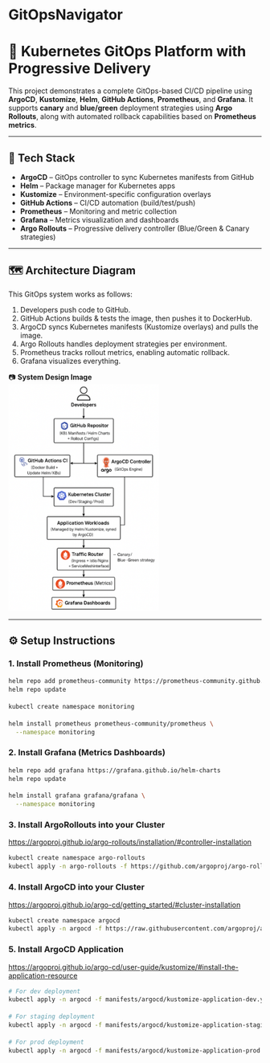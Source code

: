 # GitOpsNavigator
# 🚀 Kubernetes GitOps Platform with Progressive Delivery

This project demonstrates a complete GitOps-based CI/CD pipeline using **ArgoCD**, **Kustomize**, **Helm**, **GitHub Actions**, **Prometheus**, and **Grafana**. It supports **canary** and **blue/green** deployment strategies using **Argo Rollouts**, along with automated rollback capabilities based on **Prometheus metrics**.

---

## 🧩 Tech Stack

- **ArgoCD** – GitOps controller to sync Kubernetes manifests from GitHub
- **Helm** – Package manager for Kubernetes apps
- **Kustomize** – Environment-specific configuration overlays
- **GitHub Actions** – CI/CD automation (build/test/push)
- **Prometheus** – Monitoring and metric collection
- **Grafana** – Metrics visualization and dashboards
- **Argo Rollouts** – Progressive delivery controller (Blue/Green & Canary strategies)

---


## 🗺️ Architecture Diagram

This GitOps system works as follows:

1. Developers push code to GitHub.
2. GitHub Actions builds & tests the image, then pushes it to DockerHub.
3. ArgoCD syncs Kubernetes manifests (Kustomize overlays) and pulls the image.
4. Argo Rollouts handles deployment strategies per environment.
5. Prometheus tracks rollout metrics, enabling automatic rollback.
6. Grafana visualizes everything.

📷 **System Design Image**  
<img src="images/ArgoCD_project_architecture.png" width="300" alt="GitOpsNavigator Architecture" />

---
## ⚙️ Setup Instructions

### 1. Install Prometheus (Monitoring)

```bash
helm repo add prometheus-community https://prometheus-community.github.io/helm-charts
helm repo update

kubectl create namespace monitoring

helm install prometheus prometheus-community/prometheus \
  --namespace monitoring 

  ```

### 2. Install Grafana (Metrics Dashboards)

```bash
helm repo add grafana https://grafana.github.io/helm-charts
helm repo update

helm install grafana grafana/grafana \
  --namespace monitoring 

  ```

### 3. Install ArgoRollouts into your Cluster
https://argoproj.github.io/argo-rollouts/installation/#controller-installation

```bash
kubectl create namespace argo-rollouts
kubectl apply -n argo-rollouts -f https://github.com/argoproj/argo-rollouts/releases/latest/download/install.yaml

```

### 4. Install ArgoCD into your Cluster
https://argoproj.github.io/argo-cd/getting_started/#cluster-installation
```bash
kubectl create namespace argocd
kubectl apply -n argocd -f https://raw.githubusercontent.com/argoproj/argo-cd/stable/manifests/install.yaml
```

### 5. Install ArgoCD Application
https://argoproj.github.io/argo-cd/user-guide/kustomize/#install-the-application-resource
```bash
# For dev deployment
kubectl apply -n argocd -f manifests/argocd/kustomize-application-dev.yaml

# For staging deployment
kubectl apply -n argocd -f manifests/argocd/kustomize-application-staging.yaml

# For prod deployment
kubectl apply -n argocd -f manifests/argocd/kustomize-application-prod.yaml

```




